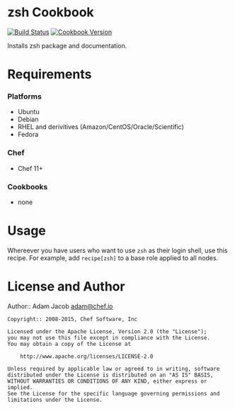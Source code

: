 zsh Cookbook
============

[![Build Status](https://travis-ci.org/chef-cookbooks/zsh.svg?branch=master)](https://travis-ci.org/chef-cookbooks/zsh)
[![Cookbook Version](https://img.shields.io/cookbook/v/zsh.svg)](https://supermarket.chef.io/cookbooks/zsh)

Installs zsh package and documentation.

Requirements
============

### Platforms
* Ubuntu
* Debian
* RHEL and derivitives (Amazon/CentOS/Oracle/Scientific)
* Fedora

### Chef
* Chef 11+

### Cookbooks
- none

Usage
=====

Whereever you have users who want to use `zsh` as their login shell,
use this recipe. For example, add `recipe[zsh]` to a base role applied
to all nodes.

License and Author
==================

Author:: Adam Jacob <adam@chef.io>

```text
Copyright:: 2008-2015, Chef Software, Inc

Licensed under the Apache License, Version 2.0 (the "License");
you may not use this file except in compliance with the License.
You may obtain a copy of the License at

    http://www.apache.org/licenses/LICENSE-2.0

Unless required by applicable law or agreed to in writing, software
distributed under the License is distributed on an "AS IS" BASIS,
WITHOUT WARRANTIES OR CONDITIONS OF ANY KIND, either express or implied.
See the License for the specific language governing permissions and
limitations under the License.
```
